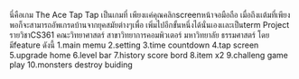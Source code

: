 นี่คือเกม The Ace Tap Tap เป็นเกมที่ เพียงเเค่คุณคลิกscreenหน้าจอมือถือ เมื่อถึงเเต้มที่เพียงพอก็จะสามารถอัพเกรดบ้านจากยุคสมัยต่างๆเพื่อ เพิ่มไปอีกขั้นหนึ่งได้นั่นเองเเละเป็นterm Project รายวิชาCS361 คณะวิทยาศาสตร์ สาขาวิทยาการคอมพิวเตอร์ มหาวิทยาลัย ธรรมศาสตร์
โดยมีfeature ดังนี้
1.main memu
2.setting
3.time countdown 
4.tap screen
5.upgrade home
6.level bar 
7.history score bord
8.item x2
9.challeng game play
10.monsters destroy  buiding
